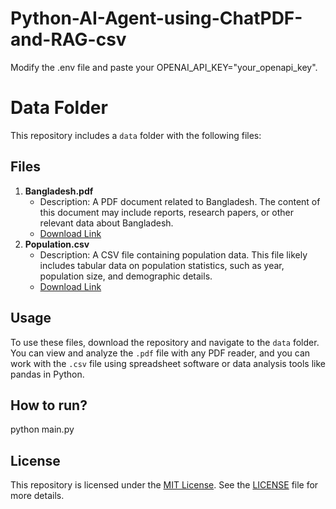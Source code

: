 # Python-AI-Agent-using-ChatPDF-and-RAG-csv

Modify the .env file and paste your OPENAI_API_KEY="your_openapi_key".

# Data Folder

This repository includes a `data` folder with the following files:

## Files

1. **Bangladesh.pdf**
   - Description: A PDF document related to Bangladesh. The content of this document may include reports, research papers, or other relevant data about Bangladesh.
   - [Download Link](https://drive.google.com/file/d/1Z0Vnz0THLP-mc7W3IcaAvjrDiczR4k0c/view?usp=sharing)
2. **Population.csv**
   - Description: A CSV file containing population data. This file likely includes tabular data on population statistics, such as year, population size, and demographic details.
   - [Download Link]([https://drive.google.com/file/d/1Z0Vnz0THLP-mc7W3IcaAvjrDiczR4k0c/view?usp=sharing](https://drive.google.com/file/d/1Nmf2XmcX_JrLafsFE5cHj-TewmXTiZ9V/view?usp=sharing))
## Usage

To use these files, download the repository and navigate to the `data` folder. You can view and analyze the `.pdf` file with any PDF reader, and you can work with the `.csv` file using spreadsheet software or data analysis tools like pandas in Python.

## How to run?

python main.py

## License

This repository is licensed under the [MIT License](LICENSE). See the [LICENSE](LICENSE) file for more details.


